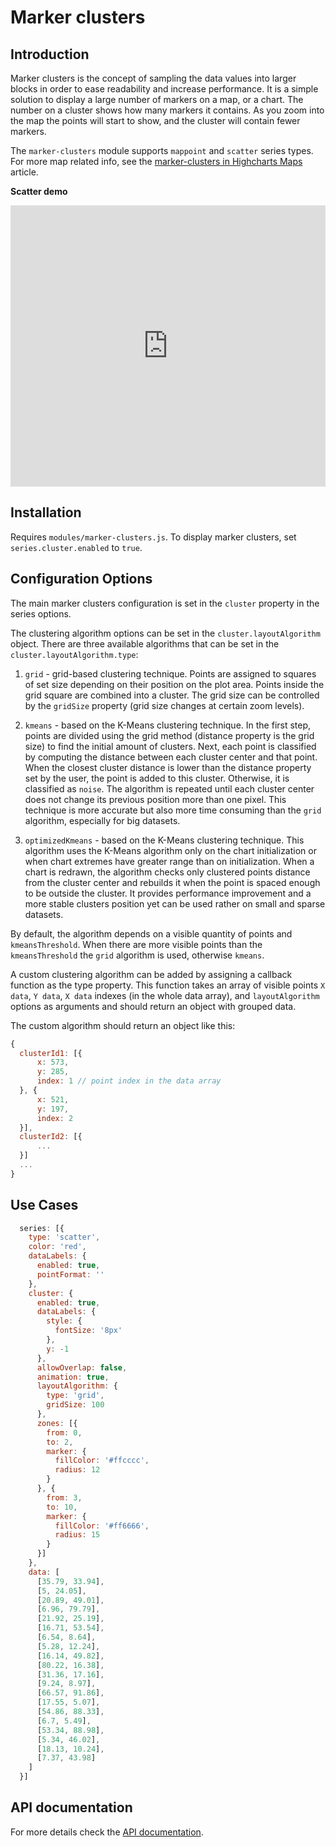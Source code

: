 Marker clusters
===

## Introduction
Marker clusters is the concept of sampling the data values into larger blocks in order to ease readability and increase performance. It is a simple solution to display a large number of markers on a map, or a chart. The number on a cluster shows how many markers it contains. As you zoom into the map the points will start to show, and the cluster will contain fewer markers.

The `marker-clusters` module supports `mappoint` and `scatter` series types.
For more map related info, see the [marker-clusters in Highcharts Maps](https://highcharts.com/docs/maps/marker-clusters) article.

**Scatter demo**

<iframe style="width: 100%; height: 450px; border: none;" src=https://www.highcharts.com/samples/embed/highcharts/marker-clusters/basic allow="fullscreen"></iframe>

Installation
------------

Requires `modules/marker-clusters.js`. To display marker clusters, set `series.cluster.enabled` to `true`.

Configuration Options
-------------

The main marker clusters configuration is set in the `cluster` property in the series options.

The clustering algorithm options can be set in the `cluster.layoutAlgorithm` object. There are three available algorithms that can be set in the `cluster.layoutAlgorithm.type`:

1) `grid` - grid-based clustering technique. Points are assigned to squares of set size depending on their position on the plot area. Points inside the grid square are combined into a cluster. The grid size can be controlled by the `gridSize` property (grid size changes at certain zoom levels).

2) `kmeans` - based on the K-Means clustering technique. In the first step, points are divided using the grid method (distance property is the grid size) to find the initial amount of clusters. Next, each point is classified by computing the distance between each cluster center and that point. When the closest cluster distance is lower than the distance property set by the user, the point is added to this cluster. Otherwise, it is classified as `noise`. The algorithm is repeated until each cluster center does not change its previous position more than one pixel. This technique is more accurate but also more time consuming than the `grid` algorithm, especially for big datasets.

3) `optimizedKmeans` - based on the K-Means clustering technique. This algorithm uses the K-Means algorithm only on the chart initialization or when chart extremes have greater range than on initialization. When a chart is redrawn, the algorithm checks only clustered points distance from the cluster center and rebuilds it when the point is spaced enough to be outside the cluster. It provides performance improvement and a more stable clusters position yet can be used rather on small and sparse datasets.

By default, the algorithm depends on a visible quantity of points and `kmeansThreshold`. When there are more visible points than the `kmeansThreshold` the `grid` algorithm is used, otherwise `kmeans`.

A custom clustering algorithm can be added by assigning a callback function as the type property. This function takes an array of visible points `X data`, `Y data`, `X data` indexes (in the whole data array), and `layoutAlgorithm` options as arguments and should return an object with grouped data.

The custom algorithm should return an object like this:

```js
{
  clusterId1: [{
      x: 573,
      y: 285,
      index: 1 // point index in the data array
  }, {
      x: 521,
      y: 197,
      index: 2
  }],
  clusterId2: [{
      ...
  }]
  ...
}
```

Use Cases
---------

```js
  series: [{
    type: 'scatter',
    color: 'red',
    dataLabels: {
      enabled: true,
      pointFormat: ''
    },
    cluster: {
      enabled: true,
      dataLabels: {
        style: {
          fontSize: '8px'
        },
        y: -1
      },
      allowOverlap: false,
      animation: true,
      layoutAlgorithm: {
        type: 'grid',
        gridSize: 100
      },
      zones: [{
        from: 0,
        to: 2,
        marker: {
          fillColor: '#ffcccc',
          radius: 12
        }
      }, {
        from: 3,
        to: 10,
        marker: {
          fillColor: '#ff6666',
          radius: 15
        }
      }]
    },
    data: [
      [35.79, 33.94],
      [5, 24.05],
      [20.89, 49.01],
      [6.96, 79.79],
      [21.92, 25.19],
      [16.71, 53.54],
      [6.54, 8.64],
      [5.28, 12.24],
      [16.14, 49.82],
      [80.22, 16.38],
      [31.36, 17.16],
      [9.24, 8.97],
      [66.57, 91.86],
      [17.55, 5.07],
      [54.86, 88.33],
      [6.7, 5.49],
      [53.34, 88.98],
      [5.34, 46.02],
      [18.13, 10.24],
      [7.37, 43.98]
    ]
  }]
```

API documentation
-----------------

For more details check the [API documentation](https://api.highcharts.com/highcharts/series.scatter.cluster).
